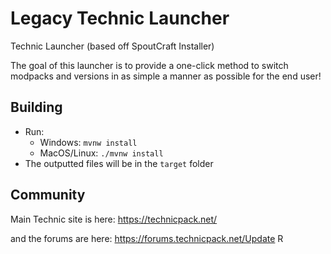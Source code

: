 # Legacy Technic Launcher

Technic Launcher (based off SpoutCraft Installer)

The goal of this launcher is to provide a one-click method to switch modpacks and versions in as simple a manner as possible for the end user!

## Building
- Run:
    - Windows: `mvnw install`
    - MacOS/Linux: `./mvnw install`
- The outputted files will be in the `target` folder

## Community

Main Technic site is here: https://technicpack.net/

and the forums are here: https://forums.technicpack.net/Update R